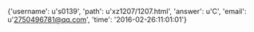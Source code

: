 {'username': u's0139', 'path': u'xz1207/1207.html', 'answer': u'C', 'email': u'2750496781@qq.com', 'time': '2016-02-26:11:01:01'}
